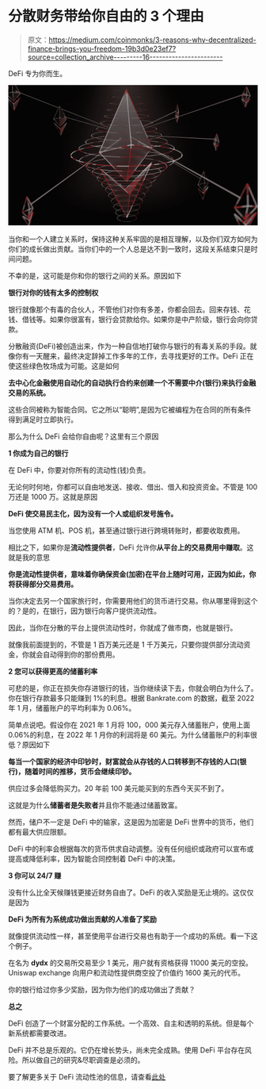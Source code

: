 # 分散财务带给你自由的 3 个理由

> 原文：<https://medium.com/coinmonks/3-reasons-why-decentralized-finance-brings-you-freedom-19b3d0e23ef7?source=collection_archive---------16----------------------->

DeFi 专为你而生。

![](img/b50ebdf46cc79eaeb622b5a9ec12829c.png)

当你和一个人建立关系时，保持这种关系牢固的是相互理解，以及你们双方如何为你们的成长做出贡献。当你们中的一个人总是达不到一致时，这段关系结束只是时间问题。

不幸的是，这可能是你和你的银行之间的关系。原因如下

**银行对你的钱有太多的控制权**

银行就像那个有毒的合伙人，不管他们对你有多差，你都会回去。回来存钱、花钱、借钱等。如果你很富有，银行会贷款给你。如果你是中产阶级，银行会向你贷款。

分散融资(DeFi)被创造出来，作为一种自信地打破你与银行的有毒关系的手段。就像你有一天醒来，最终决定辞掉工作多年的工作，去寻找更好的工作。DeFi 正在使这些绿色牧场成为可能。这是如何

**去中心化金融使用自动化的自动执行合约来创建一个不需要中介(银行)来执行金融交易的系统。**

这些合同被称为智能合同。它之所以“聪明”,是因为它被编程为在合同的所有条件得到满足时立即执行。

那么为什么 DeFi 会给你自由呢？这里有三个原因

**1 你成为自己的银行**

在 DeFi 中，你要对你所有的流动性(钱)负责。

无论何时何地，你都可以自由地发送、接收、借出、借入和投资资金。不管是 100 万还是 1000 万。这就是原因

**DeFi 使交易民主化，因为没有一个人或组织发号施令。**

当您使用 ATM 机、POS 机，甚至通过银行进行跨境转账时，都要收取费用。

相比之下，如果你是**流动性提供者**，DeFi 允许你**从平台上的交易费用中赚取**。这就是我的意思

**你是流动性提供者，意味着你确保资金(加密)在平台上随时可用，正因为如此，你将获得部分交易费用。**

当你决定去另一个国家旅行时，你需要用他们的货币进行交易。你从哪里得到这个的？是的，在银行，因为银行向客户提供流动性。

因此，当你在分散的平台上提供流动性时，你就成了做市商，也就是银行。

就像我前面提到的，不管是 1 百万美元还是 1 千万美元，只要你提供部分流动资金，你就会自动得到你的那份费用。

**2 您可以获得更高的储蓄利率**

可悲的是，你正在损失你存进银行的钱，当你继续读下去，你就会明白为什么了。你在银行存款最多只能赚到 1%的利息。根据 Bankrate.com 的数据，截至 2022 年 1 月，储蓄账户的平均利率为 0.06%。

简单点说吧。假设你在 2021 年 1 月将 100，000 美元存入储蓄账户，使用上面 0.06%的利息，在 2022 年 1 月你的利润将是 60 美元。为什么储蓄账户的利率很低？原因如下

**每当一个国家的经济中印钞时，财富就会从存钱的人口转移到不存钱的人口(银行)，随着时间的推移，货币会继续印钞。**

供应过多会降低购买力。20 年前 100 美元能买到的东西今天买不到了。

这就是为什么**储蓄者是失败者**并且你不能通过储蓄致富。

然而，储户不一定是 DeFi 中的输家，这是因为加密是 DeFi 世界中的货币，他们都有最大供应限额。

DeFi 中的利率会根据每次的货币供求自动调整。没有任何组织或政府可以宣布或提高或降低利率，因为智能合同控制着 DeFi 中的决策。

**3 你可以 24/7 赚**

没有什么比全天候赚钱更接近财务自由了。DeFi 的收入奖励是无止境的。这仅仅是因为

**DeFi 为所有为系统成功做出贡献的人准备了奖励**

就像提供流动性一样，甚至使用平台进行交易也有助于一个成功的系统。看一下这个例子。

在名为 **dydx** 的交易所交易至少 1 美元，用户就有资格获得 11000 美元的空投。Uniswap exchange 向用户和流动性提供商空投了价值约 1600 美元的代币。

你的银行给过你多少奖励，因为你为他们的成功做出了贡献？

**总之**

DeFi 创造了一个财富分配的工作系统。一个高效、自主和透明的系统。但是每个新系统都需要改进。

DeFi 并不总是乐观的。它仍在增长势头，尚未完全成熟。使用 DeFi 平台存在风险。所以做自己的研究&尽职调查是必须的。

要了解更多关于 DeFi 流动性池的信息，请查看[此处](https://www.finextra.com/blogposting/21438/defis-liquidity-pool-party-is-getting-started-and-everyones-invited)
